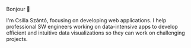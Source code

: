 Bonjour 👋
 
I'm Csilla Szántó, focusing on developing web applications. I help professional SW engineers working on data-intensive apps to develop efficient and intuitive data visualizations so they can work on challenging projects.

<!---
csillads21/csillads21 is a ✨ special ✨ repository because its `README.md` (this file) appears on your GitHub profile.
You can click the Preview link to take a look at your changes.
--->
